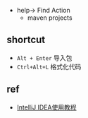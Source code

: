 
+ help-> Find Action
    - maven projects



## shortcut

+ `Alt + Enter`  导入包
+ `Ctrl+Alt+L`  格式化代码

## ref

+ [IntelliJ IDEA使用教程](https://blog.csdn.net/qq_27093465/article/details/77449117?utm_source=blogxgwz2)